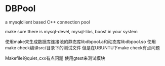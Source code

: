 
DBPool
======


a mysqlclient based C++ connection pool

make sure there is mysql-devel, mysql-libs, boost in your system

使用make来生成数据库连接池的静态库libdbpool.a和动态库libdbpool.so
使用make check编译src/目录下的测试文件
但是在UBUNTU下make check有点问题

Makefile的quiet_cxx有点问题
使用gtest来测试模块
